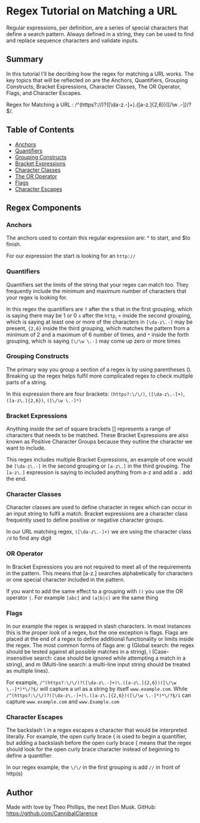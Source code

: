 # Regex Tutorial on Matching a URL

Regular expressions, per definition, are a series of special characters that define a search pattern. Always defined in a string, they can be used to find and replace sequence characters and validate inputs.

## Summary

In this tutorial I'll be decribing how the regex for matching a URL works. The key topics that will be reflected on are the Anchors, Quantifiers, Grouping Constructs, Bracket Expressions, Character Classes, The OR Operator, Flags, and Character Escapes.

Regex for Matching a URL : /^(https?:\/\/)?([\da-z\.-]+)\.([a-z\.]{2,6})([\/\w \.-]*)*\/?$/.

## Table of Contents

- [Anchors](#anchors)
- [Quantifiers](#quantifiers)
- [Grouping Constructs](#Grouping-Constructs)
- [Bracket Expressions](#bracket-expressions)
- [Character Classes](#character-classes)
- [The OR Operator](#The-OR-Operator)
- [Flags](#flags)
- [Character Escapes](#Character-Escapes)


## Regex Components

### Anchors
The anchors used to contain this regular expression are: ^ to start, and $to finish.

For our expression the start is looking for an `http://`

### Quantifiers
Quantifiers set the limits of the string that your regex can match too. They frequently include the minimum and maximum number of characters that your regex is looking for.

In this regex the quantifiers are `?` after the s that in the first grouping, which
is saying there may be 1 or 0 `s` after the `http`,
`+` inside the second grouping, which is saying at least one or more of the characters in `[\da-z\.-]` may be present, 
`{2,6}` inside the third grouping, which matches the pattern from a minimum of 2
and a maximum of 6 number of times, 
and `*` inside the forth grouping, which is saying `[\/\w \.-]` may come up zero or more times

### Grouping Constructs
The primary way you group a section of a regex is by using parentheses (). Breaking up the regex helps fulfil more complicated regex to check multiple parts of a string.

In this expression there are four brackets: 
`(https?:\/\/)`,
`([\da-z\.-]+)`,
`([a-z\.]{2,6})`,
`([\/\w \.-]*)`

### Bracket Expressions
Anything inside the set of square brackets [] represents a range of characters that needs to be matched. These Bracket Expressions are also known as Positive Character Groups because they outline the character we want to include.

This regex includes multiple Bracket Expressions, an example of one would be `[\da-z\.-]`
in the second grouping or `[a-z\.]` in the third grouping. The `[a-z\.]` expression
is saying to included anything from a-z and add a `.` add the end. 

### Character Classes
Character classes are used to define character in regex which can occur in an input string to fulfil a match. Bracket expressions are a character class frequently used to define positive or negative character groups.

In our URL matching regex, `([\da-z\.-]+)` we are using the character class `/d` to
find any digit

### OR Operator
In Bracket Expressions you are not required to meet all of the requirements in the pattern. This means that [a-z\.] searches alphabetically for characters or one special character included in the pattern.

If you want to add the same effect to a grouping with `()` you use the OR operator
`|`. For example `[abc]` and `(a|b|c)` are the same thing


### Flags
In our example the regex is wrapped in slash characters. In most instances this is the proper look of a regex, but the one exception is flags. Flags are placed at the end of a regex to define additional functionality or limits inside the regex. The most common forms of flags are: g (Global search: the regex should be tested against all possible matches in a string), i (Case-insensitive search: case should be ignored while attempting a match in a string), and m (Multi-line search: a multi-line input string should be treated as multiple lines).

For example, `/^(https?:\/\/)?([\da-z\.-]+)\.([a-z\.]{2,6})([\/\w \.-]*)*\/?$/`
will capture a url as a string by itself `www.example.com`.
While `/^(https?:\/\/)?([\da-z\.-]+)\.([a-z\.]{2,6})([\/\w \.-]*)*\/?$/i` 
can capture `www.example.com` and `www.Example.com`


### Character Escapes
The backslash \ in a regex escapes a character that would be interpreted literally. For example, the open curly brace { is used to begin a quantifier, but adding a backslash before the open curly brace \{ means that the regex should look for the open curly brace character instead of beginning to define a quantifier.

In our regex example, the `\/\/` in the first grouping is add `//` in front of http(s)


## Author
Made with love by Theo Phillips, the next Elon Musk.
GitHub: https://github.com/CannibalClarence

